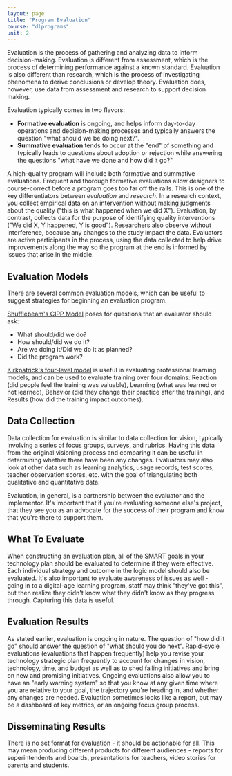 ```yaml
---
layout: page
title: "Program Evaluation"
course: "dlprograms"
unit: 2
---
```

Evaluation is the process of gathering and analyzing data to inform decision-making. Evaluation is different from assessment, which is the process of determining performance against a known standard. Evaluation is also different than research, which is the process of investigating phenomena to derive conclusions or develop theory. Evaluation does, however, use data from assessment and research to support decision making.

Evaluation typically comes in two flavors:
* **Formative evaluation** is ongoing, and helps inform day-to-day operations and decision-making processes and typically answers the question "what should we be doing next?".
* **Summative evaluation** tends to occur at the "end" of something and typically leads to questions about adoption or rejection while answering the questions "what have we done and how did it go?"

A high-quality program will include both formative and summative evaluations. Frequent and thorough formative evaluations allow designers to course-correct before a program goes too far off the rails. This is one of the key differentiators between *evaluation* and *research*. In a research context, you collect empirical data on an intervention without making judgments about the quality ("this is what happened when we did X"). Evaluation, by contrast, collects data for the purpose of identifying quality interventions ("We did X, Y happened, Y is good"). Researchers also observe without interference, because any changes to the study impact the data. Evaluators are active participants in the process, using the data collected to help drive improvements along the way so the program at the end is informed by issues that arise in the middle.

## Evaluation Models
There are several common evaluation models, which can be useful to suggest strategies for beginning an evaluation program.

[Shufflebeam's CIPP Model][1] poses for questions that an evaluator should ask:
* What should/did we do?
* How should/did we do it?
* Are we doing it/Did we do it as planned?
* Did the program work?

[Kirkpatrick's four-level model][2] is useful in evaluating professional learning models, and can be used to evaluate training over four domains: Reaction (did people feel the training was valuable), Learning (what was learned or not learned), Behavior (did they change their practice after the training), and Results (how did the training impact outcomes).

## Data Collection
Data collection for evaluation is similar to data collection for vision, typically involving a series of focus groups, surveys, and rubrics. Having this data from the original visioning process and comparing it can be useful in determining whether there have been any changes. Evaluators may also look at other data such as learning analytics, usage records, test scores, teacher observation scores, etc. with the goal of triangulating both qualitative and quantitative data.

Evaluation, in general, is a partnership between the evaluator and the implementor. It's important that if you're evaluating someone else's project, that they see you as an advocate for the success of their program and know that you're there to support them.

## What To Evaluate
When constructing an evaluation plan, all of the SMART goals in your technology plan should be evaluated to determine if they were effective. Each individual strategy and outcome in the logic model should also be evaluated. It's also important to evaluate awareness of issues as well - going in to a digital-age learning program, staff may think "they've got this", but then realize they didn't know what they didn't know as they progress through. Capturing this data is useful.

## Evaluation Results
As stated earlier, evaluation is ongoing in nature. The question of "how did it go" should answer the question of "what should you do next". Rapid-cycle evaluations (evaluations that happen frequently) help you revise your technology strategic plan frequently to account for changes in vision, technology, time, and budget as well as to shed failing initiatives and bring on new and promising initiatives. Ongoing evaluations also allow you to have an "early warning system" so that you know at any given time where you are relative to your goal, the trajectory you're heading in, and whether any changes are needed. Evaluation sometimes looks like a report, but may be a dashboard of key metrics, or an ongoing focus group process.

## Disseminating Results
There is no set format for evaluation - it should be actionable for all. This may mean producing different products for different audiences - reports for superintendents and boards, presentations for teachers, video stories for parents and students.

[1]:	https://en.wikipedia.org/wiki/CIPP_evaluation_model
[2]:	https://www.mindtools.com/pages/article/kirkpatrick.htm